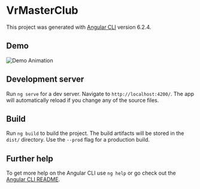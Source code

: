 # VrMasterClub

This project was generated with [Angular CLI](https://github.com/angular/angular-cli) version 6.2.4.

## Demo
![Demo Animation](http://g.recordit.co/6tLX2JLqJI.gif)

## Development server

Run `ng serve` for a dev server. Navigate to `http://localhost:4200/`. The app will automatically reload if you change any of the source files.

## Build

Run `ng build` to build the project. The build artifacts will be stored in the `dist/` directory. Use the `--prod` flag for a production build.

## Further help

To get more help on the Angular CLI use `ng help` or go check out the [Angular CLI README](https://github.com/angular/angular-cli/blob/master/README.md).
